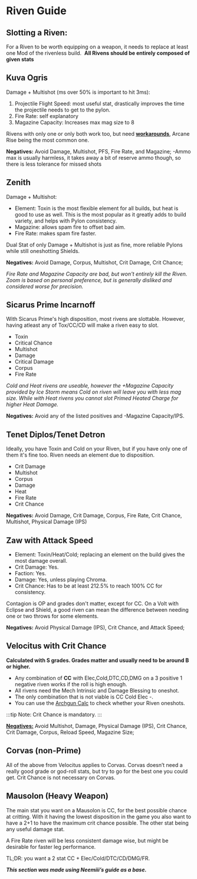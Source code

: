 # **Riven Guide**

## **Slotting a Riven:**

For a Riven to be worth equipping on a weapon, it needs to replace at least one Mod of the rivenless build. 
**All Rivens should be entirely composed of given stats**

## **Kuva Ogris**

Damage + Multishot (ms over 50% is important to hit 3ms):

1. Projectile Flight Speed: most useful stat, drastically improves the time the projectile needs to get to the pylon.
2. Fire Rate: self explanatory
3. Magazine Capacity: Increases max mag size to 8

Rivens with only one or only both work too, but need [__workarounds__](/advanced/speedrun-strats.html#builds), Arcane Rise being the most common one.

**Negatives:**
Avoid Damage, Multishot, PFS, Fire Rate, and Magazine; -Ammo max is usually harmless, it takes away a bit of reserve ammo though, so there is less tolerance for missed shots

## **Zenith**

Damage + Multishot:

- Element: Toxin is the most flexible element for all builds, but heat is good to use as well. This is the most popular as it greatly adds to build variety, and helps with Pylon consistency.
- Magazine: allows spam fire to offset bad aim.
- Fire Rate: makes spam fire faster.

Dual Stat of only Damage + Multishot is just as fine, more reliable Pylons while still oneshotting Shields.

**Negatives:**
Avoid Damage, Corpus, Multishot, Crit Damage, Crit Chance;

*Fire Rate and Magazine Capacity are bad, but won't entirely kill the Riven. Zoom is based on personal preference, but is generally disliked and considered worse for precision.*

## **Sicarus Prime Incarnoff**

With Sicarus Prime's high disposition, most rivens are slottable. However, having atleast any of Tox/CC/CD will make a riven easy to slot.

- Toxin
- Critical Chance
- Multishot
- Damage
- Critical Damage
- Corpus
- Fire Rate

*Cold and Heat rivens are useable, however the +Magazine Capacity provided by Ice Storm means Cold on riven will leave you with less mag size. While with Heat rivens you cannot slot Primed Heated Charge for higher Heat Damage.*

**Negatives:**
Avoid any of the listed positives and -Magazine Capacity/IPS.

## **Tenet Diplos/Tenet Detron**

Ideally, you have Toxin and Cold on your Riven, but if you have only one of them it's fine too. Riven needs an element due to disposition.

- Crit Damage
- Multishot
- Corpus
- Damage
- Heat
- Fire Rate
- Crit Chance

**Negatives:**
Avoid Damage, Crit Damage, Corpus, Fire Rate, Crit Chance, Multishot, Physical Damage (IPS)

## **Zaw with Attack Speed**

- Element: Toxin/Heat/Cold; replacing an element on the build gives the most damage overall.
- Crit Damage: Yes.
- Faction: Yes.
- Damage: Yes, unless playing Chroma.
- Crit Chance: Has to be at least 212.5% to reach 100% CC for consistency.

Contagion is OP and grades don't matter, except for CC. On a Volt with Eclipse and Shield, a good riven can mean the difference between needing one or two throws for some elements.

**Negatives:**
Avoid Physical Damage (IPS), Crit Chance, and Attack Speed;

## **Velocitus with Crit Chance**

**Calculated with S grades. Grades matter and usually need to be around B or higher.**

 - Any combination of **CC** with Elec,Cold,DTC,CD,DMG on a 3 positive 1 negative riven works if the roll is high enough.
 - All rivens need the Mech Intrinsic and Damage Blessing to oneshot.
 - The only combination that is not viable is CC Cold Elec -.
 - You can use the [Archgun Calc](https://calc.profit-taker.com) to check whether your Riven oneshots.

:::tip Note:
Crit Chance is mandatory.
:::

<u>**Negatives:**</u>
Avoid Multishot, Damage, Physical Damage (IPS), Crit Chance, Crit Damage, Corpus, Reload Speed, Magazine Size;

## **Corvas (non-Prime)**

All of the above from Velocitus applies to Corvas. Corvas doesn’t need a really good grade or god-roll stats, but try to go for the best one you could get. Crit Chance is not necessary on Corvas.

## **Mausolon (Heavy Weapon)**

The main stat you want on a Mausolon is CC, for the best possible chance at critting. With it having the lowest disposition in the game you also want to have a 2+1 to have the maximum crit chance possible. The other stat being any useful damage stat.

A Fire Rate riven will be less consistent damage wise, but might be desirable for faster leg performance.

TL;DR: you want a 2 stat CC + Elec/Cold/DTC/CD/DMG/FR.

***This section was made using Neemiii’s guide as a base.***
